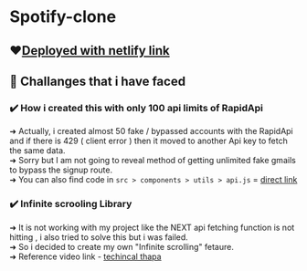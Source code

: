 # Spotify-clone

## ❤️[Deployed with netlify link](https://spotify-clone-parthpatel.netlify.app/)

## 💚 Challanges that i have faced 

### ✔️ How i created this with only 100 api limits of RapidApi
➜ Actually, i created almost 50 fake / bypassed accounts with the RapidApi and if there is 429 ( client error ) then it moved to another Api key to fetch the same data. <br/>
➜ Sorry but I am not going to reveal method of getting unlimited fake gmails to bypass the signup route. <br/>
➜ You can also find code in `src > components > utils > api.js` = [direct link](https://github.com/parthmern/Spotify-clone/blob/master/src/components/utils/api.js) <br/>

### ✔️ Infinite scrooling Library
➜ It is not working with my project like the NEXT api fetching function is not hitting , i also tried to solve this but i was failed. <br/>
➜ So i decided to create my own "Infinite scrolling" fetaure. <br/>
➜ Reference video link - [techincal thapa](https://youtu.be/F51xUcV3uH0?si=lm2g47tZiW2X3Rg7) <br/>
